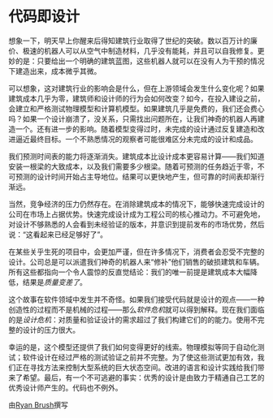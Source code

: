 # 代码即设计

想象一下，明天早上你醒来后得知建筑行业取得了世纪的突破。数以百万计的廉价、极速的机器人可以从空气中制造材料，几乎没有能耗，并且可以自我修复。更妙的是：只要给出一个明确的建筑蓝图，这些机器人就可以在没有人为干预的情况下建造出来，成本微乎其微。

可以想象，这对建筑行业的影响会是什么，但在上游领域会发生什么变化呢？如果建筑成本几乎为零，建筑师和设计师的行为会如何改变？如今，在投入建设之前，会建立和严格测试物理模型和计算机模型。如果建筑几乎是免费的，我们还会费心吗？如果一个设计崩溃了，没关系，只需找出问题所在，让我们神奇的机器人再建造一个。还有进一步的影响。随着模型变得过时，未完成的设计通过反复建造和改进逼近最终目标。一个不熟悉情况的观察者可能很难区分未完成的设计和成品。

我们预测时间表的能力将逐渐消失。建筑成本比设计成本更容易计算——我们知道安装一根梁的大致成本，以及我们需要多少根梁。随着可预测的任务趋近于零，不可预测的设计时间开始占主导地位。结果可以更快地产生，但可靠的时间表却渐行渐远。

当然，竞争经济的压力仍然存在。在消除建筑成本的情况下，能够快速完成设计的公司在市场上占据优势。快速完成设计成为工程公司的核心推动力。不可避免地，对设计不够熟悉的人会看到未经验证的版本，并意识到提前发布的市场优势，然后说：“这看起来已经足够好了”。

在某些关乎生死的项目中，会更加严谨，但在许多情况下，消费者会忍受不完整的设计。公司总是可以派遣我们神奇的机器人来“修补”他们销售的破损建筑和车辆。所有这些都指向一个令人震惊的反直觉结论：我们的唯一前提是建筑成本大幅降低，结果是*质量变差了*。

这个故事在软件领域中发生并不奇怪。如果我们接受代码就是设计的观点——一种创造性的过程而不是机械的过程——那么*软件危机*就可以得到解释。现在我们面临的是*设计危机*：对质量和验证设计的需求超过了我们构建它们的的能力。使用不完整的设计的压力很大。

幸运的是，这个模型还提供了我们如何变得更好的线索。物理模拟等同于自动化测试；软件设计在经过严格的测试验证之前并不完整。为了使这些测试更加有效，我们正在寻找方法来控制大型系统的巨大状态空间。改进的语言和设计实践给我们带来了希望。最后，有一个不可逃避的事实：优秀的设计是由致力于精通自己工艺的优秀设计师产生的。代码也不例外。

由[Ryan Brush](http://programmer.97things.oreilly.com/wiki/index.php/Ryan_Brush)撰写

